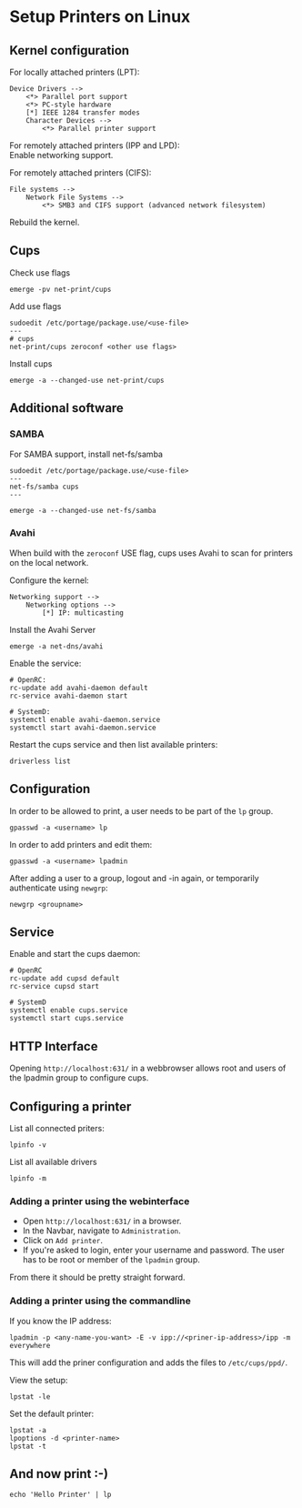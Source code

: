 # Setup Printers on Linux

## Kernel configuration

For locally attached printers (LPT):  
```
Device Drivers -->
	<*> Parallel port support
	<*> PC-style hardware
	[*] IEEE 1284 transfer modes
	Character Devices -->
		<*> Parallel printer support
```

For remotely attached printers (IPP and LPD):  
Enable networking support.

For remotely attached printers (CIFS):  
```
File systems -->
	Network File Systems -->
		<*> SMB3 and CIFS support (advanced network filesystem)
```

Rebuild the kernel.

## Cups

Check use flags

	emerge -pv net-print/cups

Add use flags

	sudoedit /etc/portage/package.use/<use-file>
	---
	# cups
	net-print/cups zeroconf <other use flags>

Install cups

	emerge -a --changed-use net-print/cups

## Additional software

### SAMBA

For SAMBA support, install net-fs/samba

	sudoedit /etc/portage/package.use/<use-file>
	---
	net-fs/samba cups
	---

	emerge -a --changed-use net-fs/samba

### Avahi

When build with the `zeroconf` USE flag, cups uses Avahi to scan for printers
on the local network.

Configure the kernel:
```
Networking support -->
	Networking options -->
		[*] IP: multicasting
```

Install the Avahi Server

	emerge -a net-dns/avahi

Enable the service:

	# OpenRC:
	rc-update add avahi-daemon default
	rc-service avahi-daemon start

	# SystemD:
	systemctl enable avahi-daemon.service
	systemctl start avahi-daemon.service

Restart the cups service and then list available printers:

	driverless list

## Configuration

In order to be allowed to print, a user needs to be part of the `lp` group.

	gpasswd -a <username> lp

In order to add printers and edit them:

	gpasswd -a <username> lpadmin

After adding a user to a group, logout and -in again, or temporarily authenticate
using `newgrp`:

	newgrp <groupname>

## Service

Enable and start the cups daemon:

	# OpenRC
	rc-update add cupsd default
	rc-service cupsd start

	# SystemD
	systemctl enable cups.service
	systemctl start cups.service

## HTTP Interface

Opening `http://localhost:631/` in a webbrowser allows root and users of the
lpadmin group to configure cups.

## Configuring a printer

List all connected priters:

	lpinfo -v

List all available drivers

	lpinfo -m

### Adding a printer using the webinterface

* Open `http://localhost:631/` in a browser. 
* In the Navbar, navigate to `Administration`.
* Click on `Add printer`.
* If you're asked to login, enter your username and password. The user has to be root or member of the `lpadmin` group.

From there it should be pretty straight forward.

### Adding a printer using the commandline

If you know the IP address:

	lpadmin -p <any-name-you-want> -E -v ipp://<priner-ip-address>/ipp -m everywhere

This will add the priner configuration and adds the files to `/etc/cups/ppd/`.

View the setup:

	lpstat -le

Set the default printer:

	lpstat -a
	lpoptions -d <printer-name>
	lpstat -t

## And now print :-)

	echo 'Hello Printer' | lp
